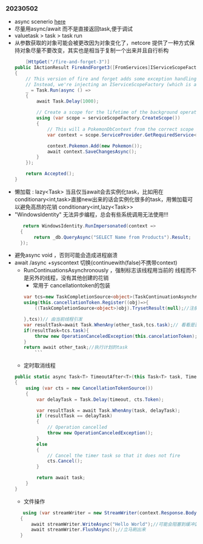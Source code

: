 ### 20230502
- async scenerio  [here](./AsyncGuidance.md)
- 尽量用async/await 而不是直接返回task<T>,便于调试
- valuetask > task<T> > task run
- 从参数获取的对象可能会被更改因为对象变化了，netcore 提供了一种方式保持对象尽量不要改变，其实也是相当于复制一个出来并且自行析构
    ```c#
        [HttpGet("/fire-and-forget-3")]
    public IActionResult FireAndForget3([FromServices]IServiceScopeFactory serviceScopeFactory)
    {
        // This version of fire and forget adds some exception handling. We're also no longer capturing the PokemonDbContext from the incoming request.
        // Instead, we're injecting an IServiceScopeFactory (which is a singleton) in order to create a scope in the background work item.
        _ = Task.Run(async () =>
        {
            await Task.Delay(1000);

            // Create a scope for the lifetime of the background operation and resolve services from it
            using (var scope = serviceScopeFactory.CreateScope())
            {
                // This will a PokemonDbContext from the correct scope and the operation will succeed
                var context = scope.ServiceProvider.GetRequiredService<PokemonDbContext>();

                context.Pokemon.Add(new Pokemon());
                await context.SaveChangesAsync();
            }
        });

        return Accepted();
    }
    ```
- 懒加载 : lazy<Task<T>> 当且仅当await会去实例化task，比如用在conditionary<int,task<T>>直接new出来的话会实例化很多的task，用懒加载可以避免高昂的花销 conditionary<int,lazy<Task<T>>>
- "WindowsIdentity" 无法异步编程，总会有些系统调用无法使用!!!
  ```C#
     return WindowsIdentity.RunImpersonated(context =>
    {
         return _db.QueryAsync("SELECT Name from Products").Result;
    });
  ``` 
- 避免async void ，否则可能会造成进程崩溃
- await /async +syscontext 切换(continuewith(false)不携带context)
  - RunContinuationsAsynchronously ，强制标志该线程用当前的 线程而不是另外的线程，没有其他创建的花销
    - 常用于 cancellationtoken的包装
    ```c#
    var tcs=new TaskCompletionSource<object>(TaskContinuationAsynchronously);
    using(this.cancellationToken.Register((obj)=>{
        ((TaskCompletionSource<object>)obj).TrysetResult(null);//注册由this.cancellationToken 引发的事件

    },tcs))// 由当前线程引发
    var resultTask=await Task.WhenAny(other_task,tcs.task);// 看看是否有cancel事件发生
    if(resultTask=tcs.task){
        throw new OperationCanceledException(this.cancelationToken);
    }
    return await other_task;//执行计划的task
        ```
   - 定时取消线程
    ```c#
    public static async Task<T> TimeoutAfter<T>(this Task<T> task, TimeSpan timeout)
    {
        using (var cts = new CancellationTokenSource())
        {
            var delayTask = Task.Delay(timeout, cts.Token);

            var resultTask = await Task.WhenAny(task, delayTask);
            if (resultTask == delayTask)
            {
                // Operation cancelled
                throw new OperationCanceledException();
            }
            else
            {
                // Cancel the timer task so that it does not fire
                cts.Cancel();
            }

            return await task;
        }
    }
    ```
  - 文件操作
  ```c#
     using (var streamWriter = new StreamWriter(context.Response.Body))
    {
        await streamWriter.WriteAsync("Hello World");//可能会阻塞到缓冲区满
        await streamWriter.FlushAsync();//立马刷出来
    }
  ```